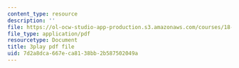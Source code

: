 ```yaml
---
content_type: resource
description: ''
file: https://ol-ocw-studio-app-production.s3.amazonaws.com/courses/18-086-mathematical-methods-for-engineers-ii-spring-2006/7d2a8dca667eca8138bb2b587502049a_XPo4dHK48Nw.pdf
file_type: application/pdf
resourcetype: Document
title: 3play pdf file
uid: 7d2a8dca-667e-ca81-38bb-2b587502049a
---
```

